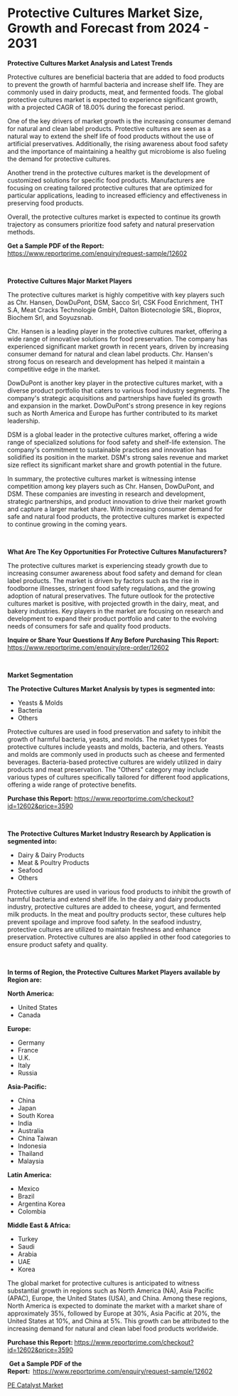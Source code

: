 <p><h1>Protective Cultures Market Size, Growth and Forecast from 2024 - 2031</h1></p><p><strong>Protective Cultures Market Analysis and Latest Trends</strong></p>
<p><p>Protective cultures are beneficial bacteria that are added to food products to prevent the growth of harmful bacteria and increase shelf life. They are commonly used in dairy products, meat, and fermented foods. The global protective cultures market is expected to experience significant growth, with a projected CAGR of 18.00% during the forecast period.</p><p>One of the key drivers of market growth is the increasing consumer demand for natural and clean label products. Protective cultures are seen as a natural way to extend the shelf life of food products without the use of artificial preservatives. Additionally, the rising awareness about food safety and the importance of maintaining a healthy gut microbiome is also fueling the demand for protective cultures.</p><p>Another trend in the protective cultures market is the development of customized solutions for specific food products. Manufacturers are focusing on creating tailored protective cultures that are optimized for particular applications, leading to increased efficiency and effectiveness in preserving food products.</p><p>Overall, the protective cultures market is expected to continue its growth trajectory as consumers prioritize food safety and natural preservation methods.</p></p>
<p><strong>Get a Sample PDF of the Report:&nbsp;</strong> <a href="https://www.reportprime.com/enquiry/request-sample/12602">https://www.reportprime.com/enquiry/request-sample/12602</a></p>
<p>&nbsp;</p>
<p><strong>Protective Cultures Major Market Players</strong></p>
<p><p>The protective cultures market is highly competitive with key players such as Chr. Hansen, DowDuPont, DSM, Sacco Srl, CSK Food Enrichment, THT S.A, Meat Cracks Technologie GmbH, Dalton Biotecnologie SRL, Bioprox, Biochem Srl, and Soyuzsnab.</p><p>Chr. Hansen is a leading player in the protective cultures market, offering a wide range of innovative solutions for food preservation. The company has experienced significant market growth in recent years, driven by increasing consumer demand for natural and clean label products. Chr. Hansen's strong focus on research and development has helped it maintain a competitive edge in the market.</p><p>DowDuPont is another key player in the protective cultures market, with a diverse product portfolio that caters to various food industry segments. The company's strategic acquisitions and partnerships have fueled its growth and expansion in the market. DowDuPont's strong presence in key regions such as North America and Europe has further contributed to its market leadership.</p><p>DSM is a global leader in the protective cultures market, offering a wide range of specialized solutions for food safety and shelf-life extension. The company's commitment to sustainable practices and innovation has solidified its position in the market. DSM's strong sales revenue and market size reflect its significant market share and growth potential in the future.</p><p>In summary, the protective cultures market is witnessing intense competition among key players such as Chr. Hansen, DowDuPont, and DSM. These companies are investing in research and development, strategic partnerships, and product innovation to drive their market growth and capture a larger market share. With increasing consumer demand for safe and natural food products, the protective cultures market is expected to continue growing in the coming years.</p></p>
<p>&nbsp;</p>
<p><strong>What Are The Key Opportunities For Protective Cultures Manufacturers?</strong></p>
<p><p>The protective cultures market is experiencing steady growth due to increasing consumer awareness about food safety and demand for clean label products. The market is driven by factors such as the rise in foodborne illnesses, stringent food safety regulations, and the growing adoption of natural preservatives. The future outlook for the protective cultures market is positive, with projected growth in the dairy, meat, and bakery industries. Key players in the market are focusing on research and development to expand their product portfolio and cater to the evolving needs of consumers for safe and quality food products.</p></p>
<p><strong>Inquire or Share Your Questions If Any Before Purchasing This Report:</strong> <a href="https://www.reportprime.com/enquiry/pre-order/12602">https://www.reportprime.com/enquiry/pre-order/12602</a></p>
<p>&nbsp;</p>
<p><strong>Market Segmentation</strong></p>
<p><strong>The Protective Cultures Market Analysis by types is segmented into:</strong></p>
<p><ul><li>Yeasts & Molds</li><li>Bacteria</li><li>Others</li></ul></p>
<p><p>Protective cultures are used in food preservation and safety to inhibit the growth of harmful bacteria, yeasts, and molds. The market types for protective cultures include yeasts and molds, bacteria, and others. Yeasts and molds are commonly used in products such as cheese and fermented beverages. Bacteria-based protective cultures are widely utilized in dairy products and meat preservation. The "Others" category may include various types of cultures specifically tailored for different food applications, offering a wide range of protective benefits.</p></p>
<p><strong>Purchase this Report:&nbsp;</strong><a href="https://www.reportprime.com/checkout?id=12602&price=3590">https://www.reportprime.com/checkout?id=12602&price=3590</a></p>
<p>&nbsp;</p>
<p><strong>The Protective Cultures Market Industry Research by Application is segmented into:</strong></p>
<p><ul><li>Dairy & Dairy Products</li><li>Meat & Poultry Products</li><li>Seafood</li><li>Others</li></ul></p>
<p><p>Protective cultures are used in various food products to inhibit the growth of harmful bacteria and extend shelf life. In the dairy and dairy products industry, protective cultures are added to cheese, yogurt, and fermented milk products. In the meat and poultry products sector, these cultures help prevent spoilage and improve food safety. In the seafood industry, protective cultures are utilized to maintain freshness and enhance preservation. Protective cultures are also applied in other food categories to ensure product safety and quality.</p></p>
<p>&nbsp;</p>
<p><strong>In terms of Region, the Protective Cultures Market Players available by Region are:</strong></p>
<p>
    <p> <strong> North America: </strong>
        <ul>
            <li>United States</li>
            <li>Canada</li>
        </ul>
        </p> 
    <p> <strong> Europe: </strong>
        <ul>
            <li>Germany</li>
            <li>France</li>
            <li>U.K.</li>
            <li>Italy</li>
            <li>Russia</li>
        </ul>
        </p> 
    <p> <strong> Asia-Pacific: </strong>
        <ul>
            <li>China</li>
            <li>Japan</li>
            <li>South Korea</li>
            <li>India</li>
            <li>Australia</li>
            <li>China Taiwan</li>
            <li>Indonesia</li>
            <li>Thailand</li>
            <li>Malaysia</li>
        </ul>
        </p> 
    <p> <strong> Latin America: </strong>
        <ul>
            <li>Mexico</li>
            <li>Brazil</li>
            <li>Argentina Korea</li>
            <li>Colombia</li>
        </ul>
        </p> 
    <p> <strong> Middle East & Africa: </strong>
        <ul>
            <li>Turkey</li>
            <li>Saudi</li>
            <li>Arabia</li>
            <li>UAE</li>
            <li>Korea</li>
        </ul>
    </p>
    </p>
<p><p>The global market for protective cultures is anticipated to witness substantial growth in regions such as North America (NA), Asia Pacific (APAC), Europe, the United States (USA), and China. Among these regions, North America is expected to dominate the market with a market share of approximately 35%, followed by Europe at 30%, Asia Pacific at 20%, the United States at 10%, and China at 5%. This growth can be attributed to the increasing demand for natural and clean label food products worldwide.</p></p>
<p><strong>Purchase this Report: </strong><a href="https://www.reportprime.com/checkout?id=12602&price=3590">https://www.reportprime.com/checkout?id=12602&price=3590</a></p>
<p>&nbsp;<strong>Get a Sample PDF of the Report:&nbsp;&nbsp;</strong><a href="https://www.reportprime.com/enquiry/request-sample/12602">https://www.reportprime.com/enquiry/request-sample/12602</a></p>
<p><strong></strong></p>
<p><p><a href="https://chivalrous-flock-a86.notion.site/PE-Catalyst-Market-Size-Evaluating-its-Market-Trends-Growth-and-Projections-2024-2031-7eac5b59e9614038ab796403d254522b">PE Catalyst Market</a></p></p>